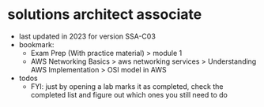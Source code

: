 # solutions architect associate

- last updated in 2023 for version SSA-C03
- bookmark:
  - Exam Prep (With practice material) > module 1
  - AWS Networking Basics > aws networking services > Understanding AWS Implementation > OSI model in AWS
- todos
  - FYI: just by opening a lab marks it as completed, check the completed list and figure out which ones you still need to do

